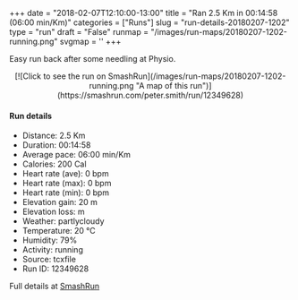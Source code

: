 +++
date = "2018-02-07T12:10:00-13:00"
title = "Ran 2.5 Km in 00:14:58 (06:00 min/Km)"
categories = ["Runs"]
slug = "run-details-20180207-1202"
type = "run"
draft = "False"
runmap = "/images/run-maps/20180207-1202-running.png"
svgmap = '<polyline points="39 100, 41 97, 41 96, 41 95, 38 90, 37 88, 37 87, 36 85, 36 85, 36 82, 36 80, 39 74, 39 73, 39 71, 39 71, 38 71, 33 70, 31 69, 31 68, 26 67, 25 67, 24 66, 24 65, 24 62, 26 56, 28 52, 29 50, 33 44, 34 42, 36 38, 37 37, 38 35, 39 34, 42 31, 45 29, 50 24, 52 22, 55 20, 58 17, 60 15, 62 12, 64 11, 65 10, 68 6, 70 5, 72 3, 74 0, 75 0, 76 2">'
+++

Easy run back after some needling at Physio. 

<!--more-->

<center>
[![Click to see the run on SmashRun](/images/run-maps/20180207-1202-running.png "A map of this run")](https://smashrun.com/peter.smith/run/12349628)
</center>

#### Run details

* Distance: 2.5 Km
* Duration: 00:14:58
* Average pace: 06:00 min/Km
* Calories: 200 Cal
* Heart rate (ave): 0 bpm
* Heart rate (max): 0 bpm
* Heart rate (min): 0 bpm
* Elevation gain: 20 m
* Elevation loss:  m
* Weather: partlycloudy
* Temperature: 20 &deg;C
* Humidity: 79%
* Activity: running
* Source: tcxfile
* Run ID: 12349628

Full details at [SmashRun](https://smashrun.com/peter.smith/run/12349628)